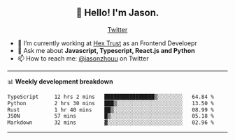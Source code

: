 <h2 align="center">👋 Hello! I'm Jason.</h2>
<p align="center">
  <a href="https://twitter.com/jasonzhouu">Twitter</a>
</p>


- 🔭 I’m currently working at [Hex Trust](https://hextrust.com/) as an Frontend Develoepr
- 💬 Ask me about **Javascript, Typescript, React.js and Python**
- 📫 How to reach me: [@jasonzhouu](https://twitter.com/jasonzhouu) on Twitter

-------

📊 **Weekly development breakdown**
<!--START_SECTION:waka-->

```txt
TypeScript     12 hrs 2 mins   ████████████████▒░░░░░░░░   64.84 %
Python         2 hrs 30 mins   ███▒░░░░░░░░░░░░░░░░░░░░░   13.50 %
Rust           1 hr 40 mins    ██▒░░░░░░░░░░░░░░░░░░░░░░   08.99 %
JSON           57 mins         █▒░░░░░░░░░░░░░░░░░░░░░░░   05.18 %
Markdown       32 mins         ▓░░░░░░░░░░░░░░░░░░░░░░░░   02.96 %
```

<!--END_SECTION:waka-->

-------
